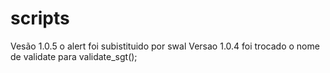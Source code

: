 # scripts


Vesão 1.0.5 o alert foi subistituido por swal
Versao 1.0.4 foi trocado o nome de validate para validate_sgt();

